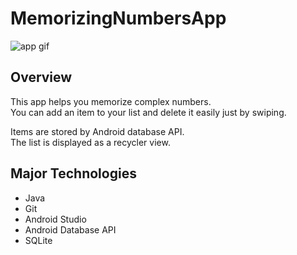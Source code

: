 # MemorizingNumbersApp
![app gif](../media/memonum.gif?raw=true)

## Overview
This app helps you memorize complex numbers.</br>
You can add an item to your list and delete it easily just by swiping.

Items are stored by Android database API.</br>
The list is displayed as a recycler view.

## Major Technologies
- Java
- Git
- Android Studio
- Android Database API
- SQLite
